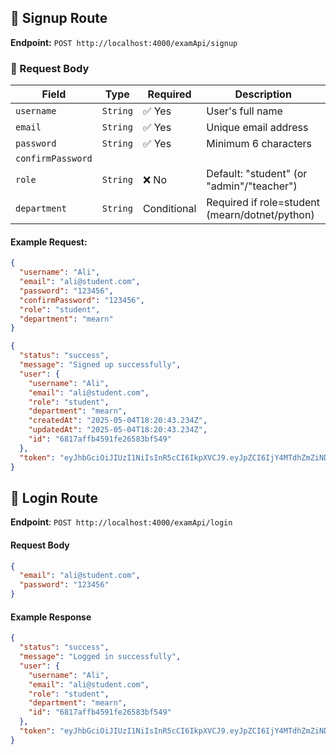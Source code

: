 ## 📌 Signup Route

**Endpoint:** `POST http://localhost:4000/examApi/signup`

### 🔐 Request Body

| Field        | Type     | Required | Description                              |
|--------------|----------|----------|------------------------------------------|
| `username`   | `String` | ✅ Yes    | User's full name                         |
| `email`      | `String` | ✅ Yes    | Unique email address                     |
| `password`   | `String` | ✅ Yes    | Minimum 6 characters                     |
| `confirmPassword`                    |
| `role`       | `String` | ❌ No      | Default: "student" (or "admin"/"teacher")|
| `department` | `String` | Conditional | Required if role=student (mearn/dotnet/python) |

#### Example Request:
```json
{
  "username": "Ali",
  "email": "ali@student.com",
  "password": "123456",
  "confirmPassword": "123456",
  "role": "student",
  "department": "mearn"
}
```
```json
{
  "status": "success",
  "message": "Signed up successfully",
  "user": {
    "username": "Ali",
    "email": "ali@student.com",
    "role": "student",
    "department": "mearn",
    "createdAt": "2025-05-04T18:20:43.234Z",
    "updatedAt": "2025-05-04T18:20:43.234Z",
    "id": "6817affb4591fe26583bf549"
  },
  "token": "eyJhbGciOiJIUzI1NiIsInR5cCI6IkpXVCJ9.eyJpZCI6IjY4MTdhZmZiNDU5MWZlMjY1ODNiZjU0OSIsInJvbGUiOiJzdHVkZW50IiwiaWF0IjoxNzQ2MzgyODQzLCJleHAiOjE3NDY5ODc2NDN9.ZNvXYu0IPoOaS7SQfk4CvjrCiRr652rtjlzPcrHHc7c"
}
```

## 🔑 Login Route

**Endpoint**: `POST http://localhost:4000/examApi/login`

#### Request Body
```json
{
  "email": "ali@student.com",
  "password": "123456"
}
```
#### Example Response
```json
{
  "status": "success",
  "message": "Logged in successfully",
  "user": {
    "username": "Ali",
    "email": "ali@student.com",
    "role": "student",
    "department": "mearn",
    "id": "6817affb4591fe26583bf549"
  },
  "token": "eyJhbGciOiJIUzI1NiIsInR5cCI6IkpXVCJ9.eyJpZCI6IjY4MTdhZmZiNDU5MWZlMjY1ODNiZjU0OSIsInJvbGUiOiJzdHVkZW50IiwiaWF0IjoxNzQ2MzgyODQzLCJleHAiOjE3NDY5ODc2NDN9.ZNvXYu0IPoOaS7SQfk4CvjrCiRr652rtjlzPcrHHc7c"
}
```